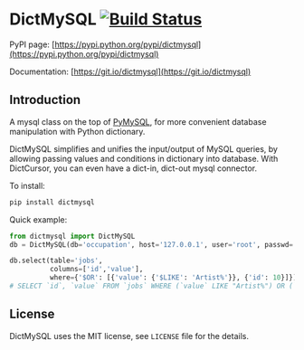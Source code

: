# DictMySQL [![Build Status](https://travis-ci.org/ligyxy/DictMySQL.svg?branch=master)](https://travis-ci.org/ligyxy/DictMySQL)

PyPI page: [https://pypi.python.org/pypi/dictmysql](https://pypi.python.org/pypi/dictmysql)

Documentation: [https://git.io/dictmysql](https://git.io/dictmysql)

## Introduction
A mysql class on the top of [PyMySQL](https://github.com/PyMySQL/PyMySQL), for more convenient database manipulation with Python dictionary.

DictMySQL simplifies and unifies the input/output of MySQL queries, by allowing passing values and conditions in dictionary into database. With DictCursor, you can even have a dict-in, dict-out mysql connector.

To install:
```bash
pip install dictmysql
```

Quick example:
```python
from dictmysql import DictMySQL
db = DictMySQL(db='occupation', host='127.0.0.1', user='root', passwd='')

db.select(table='jobs',
          columns=['id','value'],
          where={'$OR': [{'value': {'$LIKE': 'Artist%'}}, {'id': 10}]})
# SELECT `id`, `value` FROM `jobs` WHERE (`value` LIKE "Artist%") OR (`id` = 10);
```

## License

DictMySQL uses the MIT license, see `LICENSE` file for the details.
